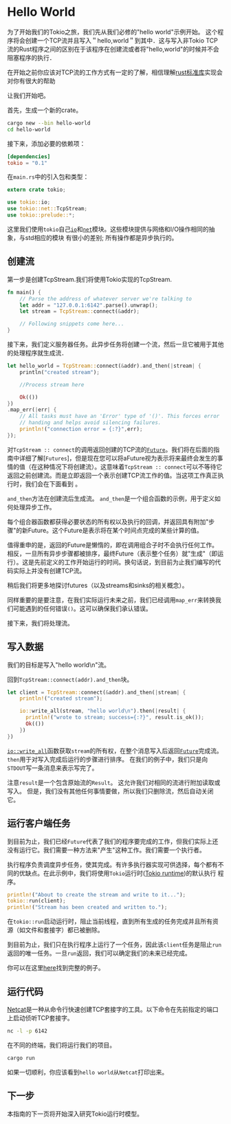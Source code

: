 # Hello World

为了开始我们的Tokio之旅，我们先从我们必修的"hello world"示例开始。 这个程序将会创建一个TCP流并且写入＂hello,world＂到其中．这与写入非Tokio TCP流的Rust程序之间的区别在于该程序在创建流或者将"hello,world"的时候并不会阻塞程序的执行．

在开始之前你应该对TCP流的工作方式有一定的了解，相信理解[rust标准库](https://doc.rust-lang.org/std/net/struct.TcpStream.html)实现会对你有很大的帮助

让我们开始吧。

首先，生成一个新的crate。

```bash
cargo new --bin hello-world
cd hello-world
```

接下来，添加必要的依赖项：

```toml
[dependencies]
tokio = "0.1"
```

在`main.rs`中的引入包和类型：

```rust
extern crate tokio;

use tokio::io;
use tokio::net::TcpStream;
use tokio::prelude::*;
```

这里我们使用`tokio`自己[`io`]和[`net`]模块。这些模块提供与网络和I/O操作相同的抽象，与std相应的模块 有很小的差别; 所有操作都是异步执行的。

## 创建流

第一步是创建TcpStream.我们将使用Tokio实现的TcpStream.

```rust
fn main() {
    // Parse the address of whatever server we're talking to
    let addr = "127.0.0.1:6142".parse().unwrap();
    let stream = TcpStream::connect(&addr);

    // Following snippets come here...
}
```

接下来，我们定义服务器任务。此异步任务将创建一个流，然后一旦它被用于其他的处理程序就生成流．

```rust
let hello_world = TcpStream::connect(&addr).and_then(|stream| {
    println("created stream");

    //Process stream here

    Ok(())
})
.map_err(|err| {
    // All tasks must have an 'Error' type of '()'. This forces error
    // handing and helps avoid silencing failures.
    println!("connection error = {:?}",err);
});
```

对`TcpStream :: connect`的调用返回创建的TCP流的[`Future`]。我们将在后面的指南中详细了解[`Futures`]，但是现在您可以将aFuture视为表示将来最终会发生的事情的值（在这种情况下将创建流）。这意味着`TcpStream :: connect`可以不等待它返回之前创建流。而是立即返回一个表示创建TCP流工作的值。当这项工作真正执行时，我们会在下面看到 。

`and_then`方法在创建流后生成流。 `and_then`是一个组合函数的示例，用于定义如何处理异步工作。

每个组合器函数都获得必要状态的所有权以及执行的回调，并返回具有附加"步骤"的新Future。这个Future是表示将在某个时间点完成的某些计算的值。

值得重申的是，返回的Future是懒惰的，即在调用组合子时不会执行任何工作。相反，一旦所有异步步骤都被排序，最终Future（表示整个任务）就"生成"（即运行）。这是先前定义的工作开始运行的时间。换句话说，到目前为止我们编写的代码实际上并没有创建TCP流。

稍后我们将更多地探讨futures（以及streams和sinks的相关概念）。

同样重要的是要注意，在我们实际运行未来之前，我们已经调用`map_err`来转换我们可能遇到的任何错误`()`。这可以确保我们承认错误。

接下来，我们将处理流。

## 写入数据

我们的目标是写入"hello world\n"流。

回到`TcpStream::connect(addr).and_then`块。

```rust
let client = TcpStream::connect(&addr).and_then(|stream| {
    println!("created stream");

    io::write_all(stream, "hello world\n").then(|result| {
      println!("wrote to stream; success={:?}", result.is_ok());
      Ok(())
    })
})
```

[`io::write_all`]函数获取`stream`的所有权，在整个消息写入后返回[`Future`]完成流。 `then`用于对写入完成后运行的步骤进行排序。 在我们的例子中，我们只是向`STDOUT`写一条消息来表示写完了。

注意`result`是一个包含原始流的`Result`。 这允许我们对相同的流进行附加读取或写入。 但是，我们没有其他任何事情要做，所以我们只删除流，然后自动关闭它。

## 运行客户端任务

到目前为止，我们已经`Future`代表了我们的程序要完成的工作，但我们实际上还没有运行它。我们需要一种方法来"产生"这种工作。我们需要一个执行者。

执行程序负责调度异步任务，使其完成。有许多执行器实现可供选择，每个都有不同的优缺点。在此示例中，我们将使用`Tokio`运行时([Tokio runtime][rt])的默认执行 程序。

```rust
println!("About to create the stream and write to it...");
tokio::run(client);
println!("Stream has been created and written to.");
```

在`tokio::run`启动运行时，阻止当前线程，直到所有生成的任务完成并且所有资源（如文件和套接字）都已被删除。

到目前为止，我们只在执行程序上运行了一个任务，因此该`client`任务是阻止`run`返回的唯一任务。一旦`run`返回，我们可以确定我们的未来已经完成。

你可以在这里[here][full-code]找到完整的例子。

## 运行代码

[Netcat]是一种从命令行快速创建TCP套接字的工具。以下命令在先前指定的端口上启动侦听TCP套接字。

```bash
nc -l -p 6142
```

在不同的终端，我们将运行我们的项目。

```bash
cargo run
```

如果一切顺利，你应该看到`hello world`从`Netcat`打印出来。

## 下一步

本指南的下一页将开始深入研究Tokio运行时模型。

[`Future`]: https://docs.rs/futures/0.1/futures/future/trait.Future.html

[rt]: https://docs.rs/tokio/0.1/tokio/runtime/index.html

[`io`]: https://docs.rs/tokio/0.1/tokio/io/index.html

[`net`]: https://docs.rs/tokio/0.1/tokio/net/index.html

[`io::write_all`]: https://docs.rs/tokio-io/0.1/tokio_io/io/fn.write_all.html/io/fn.write_all.html

[full-code]: https://github.com/tokio-rs/tokio/blob/master/examples/hello_world.rs

[Netcat]: http://netcat.sourceforge.net/
